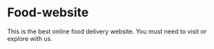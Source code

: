 # Food-website
This is the best online food delivery website. You must need to visit or explore with us.
